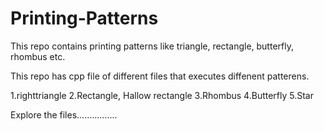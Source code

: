 # Printing-Patterns
This repo contains printing patterns like triangle, rectangle, butterfly, rhombus etc.

This repo has cpp file of different files that executes diffenent patterens.

1.righttriangle 2.Rectangle, Hallow rectangle 3.Rhombus 4.Butterfly 5.Star

Explore the files................
